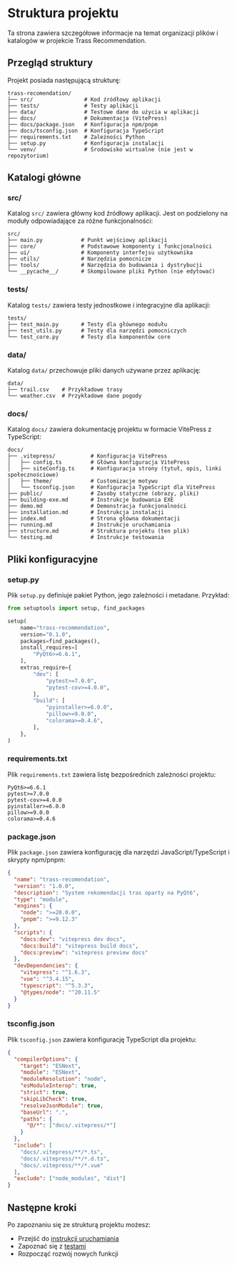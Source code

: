 # Struktura projektu

Ta strona zawiera szczegółowe informacje na temat organizacji plików i katalogów w projekcie Trass Recommendation.

## Przegląd struktury

Projekt posiada następującą strukturę:

```
trass-recomendation/
├── src/                # Kod źródłowy aplikacji
├── tests/              # Testy aplikacji
├── data/               # Testowe dane do użycia w aplikacji
├── docs/               # Dokumentacja (VitePress)
├── docs/package.json   # Konfiguracja npm/pnpm
├── docs/tsconfig.json  # Konfiguracja TypeScript
├── requirements.txt    # Zależności Python
├── setup.py            # Konfiguracja instalacji
└── venv/               # Środowisko wirtualne (nie jest w repozytorium)
```

## Katalogi główne

### src/

Katalog `src/` zawiera główny kod źródłowy aplikacji. Jest on podzielony na moduły odpowiadające za różne funkcjonalności:

```
src/
├── main.py            # Punkt wejściowy aplikacji
├── core/              # Podstawowe komponenty i funkcjonalności
├── ui/                # Komponenty interfejsu użytkownika
├── utils/             # Narzędzia pomocnicze
├── tools/             # Narzędzia do budowania i dystrybucji
└── __pycache__/       # Skompilowane pliki Python (nie edytować)
```

### tests/

Katalog `tests/` zawiera testy jednostkowe i integracyjne dla aplikacji:

```
tests/
├── test_main.py       # Testy dla głównego modułu
├── test_utils.py      # Testy dla narzędzi pomocniczych 
└── test_core.py       # Testy dla komponentów core
```

### data/

Katalog `data/` przechowuje pliki danych używane przez aplikację:

```
data/
├── trail.csv    # Przykładowe trasy
└── weather.csv  # Przykładowe dane pogody
```

### docs/

Katalog `docs/` zawiera dokumentację projektu w formacie VitePress z TypeScript:

```
docs/
├── .vitepress/           # Konfiguracja VitePress
│   ├── config.ts         # Główna konfiguracja VitePress
│   ├── siteConfig.ts     # Konfiguracja strony (tytuł, opis, linki społecznościowe)
│   ├── theme/            # Customizacje motywu
│   └── tsconfig.json     # Konfiguracja TypeScript dla VitePress
├── public/               # Zasoby statyczne (obrazy, pliki)
├── building-exe.md       # Instrukcje budowania EXE
├── demo.md               # Demonstracja funkcjonalności
├── installation.md       # Instrukcja instalacji
├── index.md              # Strona główna dokumentacji
├── running.md            # Instrukcje uruchamiania
├── structure.md          # Struktura projektu (ten plik)
└── testing.md            # Instrukcje testowania
```

## Pliki konfiguracyjne

### setup.py

Plik `setup.py` definiuje pakiet Python, jego zależności i metadane. Przykład:

```python
from setuptools import setup, find_packages

setup(
    name="trass-recommendation",
    version="0.1.0",
    packages=find_packages(),
    install_requires=[
        "PyQt6>=6.6.1",
    ],
    extras_require={
        "dev": [
            "pytest>=7.0.0",
            "pytest-cov>=4.0.0",
        ],
        "build": [
            "pyinstaller>=6.0.0",
            "pillow>=9.0.0",
            "colorama>=0.4.6",
        ],
    },
)
```

### requirements.txt

Plik `requirements.txt` zawiera listę bezpośrednich zależności projektu:

```
PyQt6>=6.6.1
pytest>=7.0.0
pytest-cov>=4.0.0
pyinstaller>=6.0.0
pillow>=9.0.0
colorama>=0.4.6
```

### package.json

Plik `package.json` zawiera konfigurację dla narzędzi JavaScript/TypeScript i skrypty npm/pnpm:

```json
{
  "name": "trass-recomendation",
  "version": "1.0.0",
  "description": "System rekomendacji tras oparty na PyQt6",
  "type": "module",
  "engines": {
    "node": ">=20.0.0",
    "pnpm": ">=9.12.3"
  },
  "scripts": {
    "docs:dev": "vitepress dev docs",
    "docs:build": "vitepress build docs",
    "docs:preview": "vitepress preview docs"
  },
  "devDependencies": {
    "vitepress": "^1.6.3",
    "vue": "^3.4.15",
    "typescript": "^5.3.3",
    "@types/node": "^20.11.5"
  }
}
```

### tsconfig.json

Plik `tsconfig.json` zawiera konfigurację TypeScript dla projektu:

```json
{
  "compilerOptions": {
    "target": "ESNext",
    "module": "ESNext",
    "moduleResolution": "node",
    "esModuleInterop": true,
    "strict": true,
    "skipLibCheck": true,
    "resolveJsonModule": true,
    "baseUrl": ".",
    "paths": {
      "@/*": ["docs/.vitepress/*"]
    }
  },
  "include": [
    "docs/.vitepress/**/*.ts",
    "docs/.vitepress/**/*.d.ts",
    "docs/.vitepress/**/*.vue"
  ],
  "exclude": ["node_modules", "dist"]
}
```

## Następne kroki

Po zapoznaniu się ze strukturą projektu możesz:
- Przejść do [instrukcji uruchamiania](/running)
- Zapoznać się z [testami](/testing)
- Rozpocząć rozwój nowych funkcji 